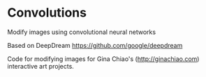 # Convolutions
Modify images using convolutional neural networks

Based on DeepDream https://github.com/google/deepdream

Code for modifying images for Gina Chiao's (http://ginachiao.com) interactive art projects.
